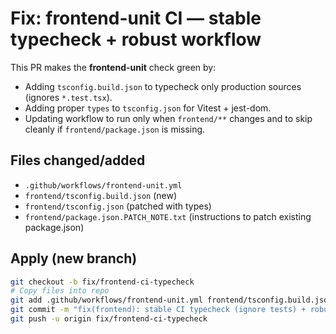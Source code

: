 # Fix: frontend-unit CI — stable typecheck + robust workflow

This PR makes the **frontend-unit** check green by:
- Adding `tsconfig.build.json` to typecheck only production sources (ignores `*.test.tsx`).
- Adding proper `types` to `tsconfig.json` for Vitest + jest-dom.
- Updating workflow to run only when `frontend/**` changes and to skip cleanly if `frontend/package.json` is missing.

## Files changed/added
- `.github/workflows/frontend-unit.yml`
- `frontend/tsconfig.build.json` (new)
- `frontend/tsconfig.json` (patched with types)
- `frontend/package.json.PATCH_NOTE.txt` (instructions to patch existing package.json)

## Apply (new branch)
```bash
git checkout -b fix/frontend-ci-typecheck
# Copy files into repo
git add .github/workflows/frontend-unit.yml frontend/tsconfig.build.json frontend/tsconfig.json frontend/package.json
git commit -m "fix(frontend): stable CI typecheck (ignore tests) + robust workflow; add vitest/jest-dom types"
git push -u origin fix/frontend-ci-typecheck
```
